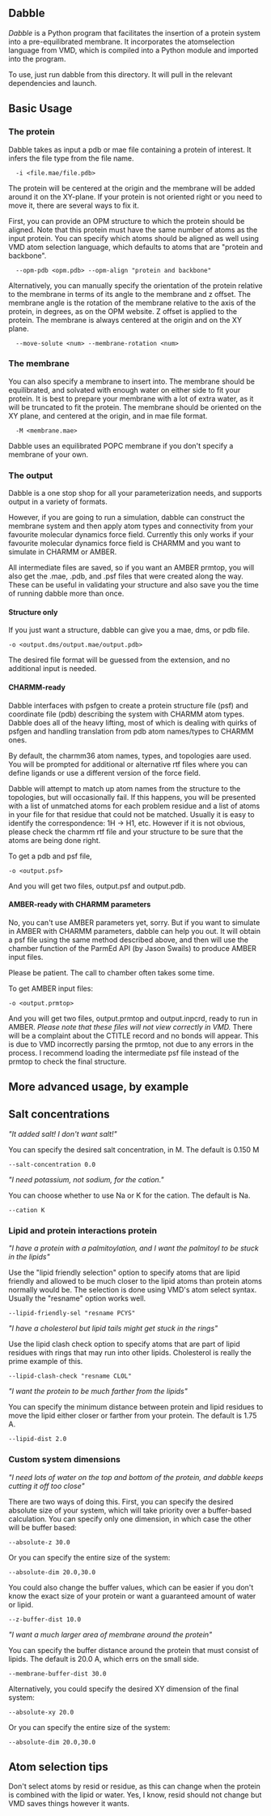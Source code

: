 ## Dabble ##

*Dabble* is a Python program that facilitates the insertion of a protein system
into a pre-equilibrated membrane. It incorporates the atomselection language
from VMD, which is compiled into a Python module and imported into the program.

To use, just run dabble from this directory. It will pull in the relevant
dependencies and launch.

## Basic Usage ##

### The protein ###
Dabble takes as input a pdb or mae file containing a protein of interest.
It infers the file type from the file name.

      -i <file.mae/file.pdb>

The protein will be centered at the origin and the membrane will be added 
around it on the XY-plane. If your protein is not oriented right or you need
to move it, there are several ways to fix it.

First, you can provide an OPM structure to which the protein should be aligned.
Note that this protein must have the same number of atoms as the input protein.
You can specify which atoms should be aligned as well using VMD atom selection
language, which defaults to atoms that are "protein and backbone".

      --opm-pdb <opm.pdb> --opm-align "protein and backbone"

Alternatively, you can manually specify the orientation of the protein relative
to the membrane in terms of its angle to the membrane and z offset. The membrane
angle is the rotation of the membrane relative to the axis of the protein, in
degrees, as on the OPM website. Z offset is applied to the protein. The membrane
is always centered at the origin and on the XY plane.

      --move-solute <num> --membrane-rotation <num>


### The membrane ###

You can also specify a membrane to insert into. The membrane should be equilibrated,
and solvated with enough water on either side to fit your protein. It is best to
prepare your membrane with a lot of extra water, as it will be truncated to fit the
protein. The membrane should be oriented on the XY plane, and centered at the origin,
and in mae file format.

      -M <membrane.mae>

Dabble uses an equilibrated POPC membrane if you don't specify a membrane of your own.

### The output ###

Dabble is a one stop shop for all your parameterization needs, and supports output
in a variety of formats. 

However, if you are going to run a simulation, dabble can construct the membrane system
and then apply atom types and connectivity from your favourite molecular dynamics 
force field. Currently this only works if your favourite molecular dynamics force field
is CHARMM and you want to simulate in CHARMM or AMBER.

All intermediate files are saved, so if you want an AMBER prmtop, you will also get
the .mae, .pdb, and .psf files that were created along the way. These can be useful in
validating your structure and also save you the time of running dabble more than once.

#### Structure only ####
If you just want a structure, dabble can give you a mae, dms, or pdb file.

    -o <output.dms/output.mae/output.pdb>

The desired file format will be guessed from the extension, and no additional input
is needed.

#### CHARMM-ready ####

Dabble interfaces with psfgen to create a protein structure file (psf) and coordinate 
file (pdb) describing the system with CHARMM atom types. Dabble does all of the heavy
lifting, most of which is dealing with quirks of psfgen and handling translation from
pdb atom names/types to CHARMM ones. 

By default, the charmm36 atom names, types, and topologies aare used.
You will be prompted for additional or alternative rtf files where you can define
ligands or use a different version of the force field.

Dabble will attempt to match up atom names from the structure to the topologies, but
will occasionally fail. If this happens, you will be presented with a list of unmatched
atoms for each problem residue and a list of atoms in your file for that residue that could
not be matched. Usually it is easy to identify the correspondence: 1H -> H1, etc. However
if it is not obvious, please check the charmm rtf file and your structure to be sure that
the atoms are being done right.

To get a pdb and psf file,

    -o <output.psf>

And you will get two files, output.psf and output.pdb.

#### AMBER-ready with CHARMM parameters ####

No, you can't use AMBER parameters yet, sorry. But if you want to simulate in AMBER 
with CHARMM parameters, dabble can help you out. It will obtain a psf file using the same
method described above, and then will use the chamber function of the ParmEd API (by
Jason Swails) to produce AMBER input files.

Please be patient. The call to chamber often takes some time.

To get AMBER input files:

    -o <output.prmtop>

And you will get two files, output.prmtop and output.inpcrd, ready to run in AMBER.
_Please note that these files will not view correctly in VMD._ There will be a complaint
about the CTITLE record and no bonds will appear. This is due to VMD incorrectly parsing
the prmtop, not due to any errors in the process. I recommend loading the intermediate psf
file instead of the prmtop to check the final structure.


## More advanced usage, by example ##

## Salt concentrations ###

*"It added salt! I don't want salt!"*

You can specify the desired salt concentration, in M. The default is 0.150 M

    --salt-concentration 0.0

*"I need potassium, not sodium, for the cation."*

You can choose whether to use Na or K for the cation. The default is Na.

    --cation K

### Lipid and protein interactions protein ###

*"I have a protein with a palmitoylation, and I want the palmitoyl to be stuck in
the lipids"*

Use the "lipid friendly selection" option to specify atoms that are lipid friendly
and allowed to be much closer to the lipid atoms than protein atoms normally would be.
The selection is done using VMD's atom select syntax. Usually the "resname" option
works well.

    --lipid-friendly-sel "resname PCYS"

*"I have a cholesterol but lipid tails might get stuck in the rings"*

Use the lipid clash check option to specify atoms that are part of lipid residues with
rings that may run into other lipids. Cholesterol is really the prime example of this.

    --lipid-clash-check "resname CLOL"

*"I want the protein to be much farther from the lipids"*

You can specify the minimum distance between protein and lipid residues to move the
lipid either closer or farther from your protein. The default is 1.75 A.

    --lipid-dist 2.0


### Custom system dimensions ###

*"I need lots of water on the top and bottom of the protein, and dabble keeps
cutting it off too close"*

There are two ways of doing this. First, you can specify the desired absolute size of
your system, which will take priority over a buffer-based calculation. You can specify
only one dimension, in which case the other will be buffer based:

    --absolute-z 30.0

Or you can specify the entire size of the system:
    
    --absolute-dim 20.0,30.0

You could also change the buffer values, which can be easier if you don't know the 
exact size of your protein or want a guaranteed amount of water or lipid.

    --z-buffer-dist 10.0


*"I want a much larger area of membrane around the protein"*

You can specify the buffer distance around the protein that must consist of lipids.
The default is 20.0 A, which errs on the small side.

    --membrane-buffer-dist 30.0

Alternatively, you could specify the desired XY dimension of the final system:

    --absolute-xy 20.0

Or you can specify the entire size of the system:
    
    --absolute-dim 20.0,30.0


## Atom selection tips ##

Don't select atoms by resid or residue, as this can change when the protein is combined with
the lipid or water. Yes, I know, resid should not change but VMD saves things however it wants.

